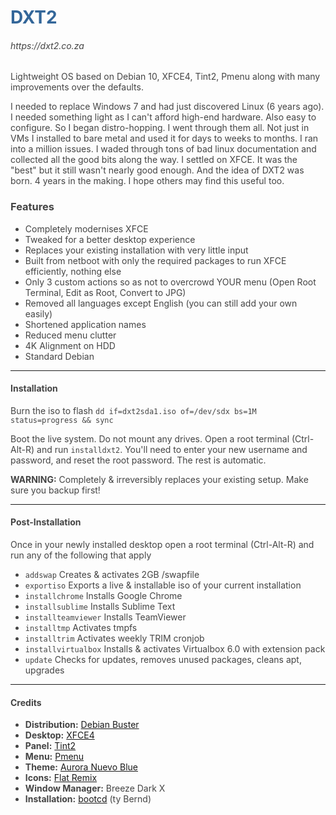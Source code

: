 <div style="color:#444444!important;">

<h1 style="color:#336699!important;">DXT2</h1> <h6>https://dxt2.co.za</h6>

<p>Lightweight OS based on Debian 10, XFCE4, Tint2, Pmenu along with many improvements over the defaults.</p>

<p>I needed to replace Windows 7 and had just discovered Linux (6 years ago). I needed something light as I can't afford high-end hardware. Also easy to configure. So I began distro-hopping. I went through them all. Not just in VMs I installed to bare metal and used it for days to weeks to months. I ran into a million issues. I waded through tons of bad linux documentation and collected all the good bits along the way. I settled on XFCE. It was the "best" but it still wasn't nearly good enough. And the idea of DXT2 was born. 4 years in the making. I hope others may find this useful too.</p>

<h3>Features</h3>
<ul>
  <li>Completely modernises XFCE</li>
  <li>Tweaked for a better desktop experience</li>
  <li>Replaces your existing installation with very little input</li>
  <li>Built from netboot with only the required packages to run XFCE efficiently, nothing else</li>
  <li>Only 3 custom actions so as not to overcrowd YOUR menu (Open Root Terminal, Edit as Root, Convert to JPG)</li>
  <li>Removed all languages except English (you can still add your own easily)</li>
  <li>Shortened application names</li>
  <li>Reduced menu clutter</li>
  <li>4K Alignment on HDD</li>
  <li>Standard Debian</li>
</ul>

<hr>

<h4>Installation</h4>
<p>Burn the iso to flash <code>dd if=dxt2sda1.iso of=/dev/sdx bs=1M status=progress && sync</code></p>
<p>Boot the live system. Do not mount any drives. Open a root terminal (Ctrl-Alt-R) and run <code>installdxt2</code>. You'll need to enter your new username and password, and reset the root password. The rest is automatic.</p>
<alert><b>WARNING:</b> Completely & irreversibly replaces your existing setup. Make sure you backup first!</alert>

<hr>

<h4>Post-Installation</h4>
<p>Once in your newly installed desktop open a root terminal (Ctrl-Alt-R) and run any of the following that apply<p>
  <ul>
    <li><code>addswap</code> Creates & activates 2GB /swapfile</li>
    <li><code>exportiso</code> Exports a live & installable iso of your current installation</li>
    <li><code>installchrome</code> Installs Google Chrome</li>
    <li><code>installsublime</code> Installs Sublime Text</li>
    <li><code>installteamviewer</code> Installs TeamViewer</li>
    <li><code>installtmp</code> Activates tmpfs</li>
    <li><code>installtrim</code> Activates weekly TRIM cronjob</li>
    <li><code>installvirtualbox</code> Installs & activates Virtualbox 6.0 with extension pack</li>
    <li><code>update</code> Checks for updates, removes unused packages, cleans apt, upgrades</li>
  </ul>
  
  <hr>
  
  <h4>Credits</h4>
  <ul>
  <li><b>Distribution:</b> <a href="https://www.debian.org/">Debian Buster</a></li>
  <li><b>Desktop:</b> <a href="https://www.xfce.org/">XFCE4</a></li>
  <li><b>Panel:</b> <a href="https://gitlab.com/o9000/tint2">Tint2</a></li>
  <li><b>Menu:</b> <a href="https://github.com/sgtpep/pmenu">Pmenu</a></li>
  <li><b>Theme:</b> <a href="https://www.gnome-look.org/p/1283611/">Aurora Nuevo Blue</a></li>
  <li><b>Icons:</b> <a href="https://drasite.com/flat-remix">Flat Remix</a></li>
  <li><b>Window Manager:</b> Breeze Dark X</li>
  <li><b>Installation:</b> <a href="https://packages.debian.org/buster/bootcd">bootcd</a> (ty Bernd)</li>
<ul>

</div>
